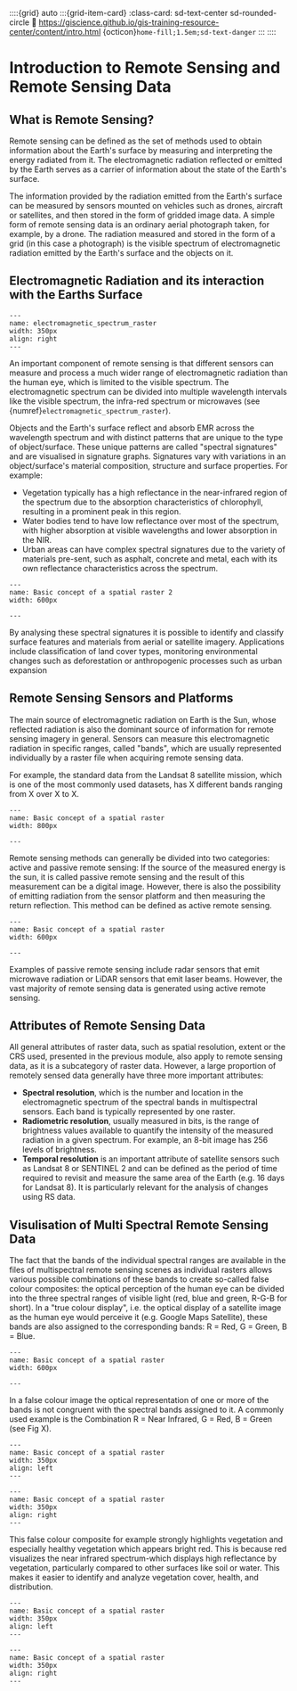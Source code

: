 ::::{grid} auto
:::{grid-item-card}
:class-card: sd-text-center sd-rounded-circle
:link: https://giscience.github.io/gis-training-resource-center/content/intro.html 
{octicon}`home-fill;1.5em;sd-text-danger`
:::
::::

# Introduction to Remote Sensing and Remote Sensing Data

## What is Remote Sensing?

Remote sensing can be defined as the set of methods used to obtain information about the Earth's surface by measuring and interpreting the energy radiated from it. The electromagnetic radiation reflected or emitted by the Earth serves as a carrier of information about the state of the Earth's surface. <br>

The information provided by the radiation emitted from the Earth's surface can be measured by sensors mounted on vehicles such as drones, aircraft or satellites, and then stored in the form of gridded image data. A simple form of remote sensing data is an ordinary aerial photograph taken, for example, by a drone. The radiation measured and stored in the form of a grid (in this case a photograph) is the visible spectrum of electromagnetic radiation emitted by the Earth's surface and the objects on it.<br>


## Electromagnetic Radiation and its interaction with the Earths Surface

```{figure} /fig/en_m8_rs_spectrum.png
---
name: electromagnetic_spectrum_raster
width: 350px
align: right
---

```

An important component of remote sensing is that different sensors can measure and process a much wider range of electromagnetic radiation than the human eye, which is limited to the visible spectrum. The electromagnetic spectrum can be divided into multiple wavelength intervals like the visible spectrum, the infra-red spectrum or microwaves (see {numref}`electromagnetic_spectrum_raster`). <br>


Objects and the Earth's surface reflect and absorb EMR across the wavelength spectrum and with distinct patterns that are unique to the type of object/surface. These unique patterns are called "spectral signatures" and are visualised in signature graphs.
Signatures vary with variations in an object/surface's material composition, structure and surface properties. For example:

- Vegetation typically has a high reflectance in the near-infrared region of the spectrum due to the absorption characteristics of chlorophyll, resulting in a prominent peak in this region.
- Water bodies tend to have low reflectance over most of the spectrum, with higher absorption at visible wavelengths and lower absorption in the NIR.
- Urban areas can have complex spectral signatures due to the variety of materials pre-sent, such as asphalt, concrete and metal, each with its own reflectance characteristics across the spectrum.

```{figure} /fig/en_m8_rs_specsigs.jpeg
---
name: Basic concept of a spatial raster 2
width: 600px

---

```

By analysing these spectral signatures it is possible to identify and classify surface features and materials from aerial or satellite imagery. Applications include classification of land cover types, monitoring environmental changes such as deforestation or anthropogenic processes such as urban expansion


## Remote Sensing Sensors and Platforms

The main source of electromagnetic radiation on Earth is the Sun, whose reflected radiation is also the dominant source of information for remote sensing imagery in general. Sensors can measure this electromagnetic radiation in specific ranges, called "bands", which are usually represented individually by a raster file when acquiring remote sensing data. <br>

For example, the standard data from the Landsat 8 satellite mission, which is one of the most commonly used datasets, has X different bands ranging from X over X to X.

<!--FIX: X and X to X-->

```{figure} /fig/en_m8_rs_landsatbands.png
---
name: Basic concept of a spatial raster
width: 800px

---

```

Remote sensing methods can generally be divided into two categories: active and passive remote sensing: If the source of the measured energy is the sun, it is called passive remote sensing and the result of this measurement can be a digital image. However, there is also the possibility of emitting radiation from the sensor platform and then measuring the return reflection. This method can be defined as active remote sensing. 

```{figure} /fig/en_m8_rs_activepassive.png
---
name: Basic concept of a spatial raster
width: 600px

---

```

Examples of passive remote sensing include radar sensors that emit microwave radiation or LiDAR sensors that emit laser beams. However, the vast majority of remote sensing data is generated using active remote sensing.

## Attributes of Remote Sensing Data
All general attributes of raster data, such as spatial resolution, extent or the CRS used, presented in the previous module, also apply to remote sensing data, as it is a subcategory of raster data. However, a large proportion of remotely sensed data generally have three more important attributes:
- **Spectral resolution**, which is the number and location in the electromagnetic spectrum of the spectral bands in multispectral sensors. Each band is typically represented by one raster.
- **Radiometric resolution**, usually measured in bits, is the range of brightness values available to quantify the intensity of the measured radiation in a given spectrum. For example, an 8-bit image has 256 levels of brightness.
- **Temporal resolution** is an important attribute of satellite sensors such as Landsat 8 or SENTINEL 2 and can be defined as the period of time required to revisit and measure the same area of the Earth (e.g. 16 days for Landsat 8). It is particularly relevant for the analysis of changes using RS data.



## Visulisation of Multi Spectral Remote Sensing Data
The fact that the bands of the individual spectral ranges are available in the files of multispectral remote sensing scenes as individual rasters allows various possible combinations of these bands to create so-called false colour composites: the optical perception of the human eye can be divided into the three spectral ranges of visible light (red, blue and green, R-G-B for short). In a "true colour display", i.e. the optical display of a satellite image as the human eye would perceive it (e.g. Google Maps Satellite), these bands are also assigned to the corresponding bands: R = Red, G = Green, B = Blue.

```{figure} /fig/en_m8_rs_bandsconcept.png
---
name: Basic concept of a spatial raster
width: 600px

---

```

In a false colour image the optical representation of one or more of the bands is not congruent with the spectral bands assigned to it. A commonly used example is the Combination R = Near Infrared, G = Red, B = Green (see Fig X).

```{figure} /fig/en_m8_rs_RGB.png
---
name: Basic concept of a spatial raster
width: 350px
align: left
---

```

```{figure} /fig/en_m8_rs_NIR_RED_GREEN.png
---
name: Basic concept of a spatial raster
width: 350px
align: right
---

```

This false colour composite for example strongly highlights vegetation and especially healthy vegetation which appears bright red. This is because red visualizes the near infrared spectrum-which displays high reflectance by vegetation, particularly compared to other surfaces like soil or water. This makes it easier to identify and analyze vegetation cover, health, and distribution.

```{figure} /fig/en_m8_rs_SWIR_NIR_RED.png
---
name: Basic concept of a spatial raster
width: 350px
align: left
---

```

```{figure} /fig/en_m8_rs_NDVI.png
---
name: Basic concept of a spatial raster
width: 350px
align: right
---

```





